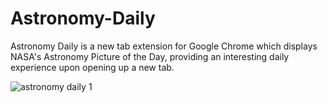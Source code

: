 # Astronomy-Daily
Astronomy Daily is a new tab extension for Google Chrome which displays NASA's Astronomy Picture of the Day, providing an interesting daily experience upon opening up a new tab.

![astronomy daily 1](https://user-images.githubusercontent.com/37418444/45601590-6e0c2200-b9dd-11e8-91bf-4aee15c33bc2.PNG)

